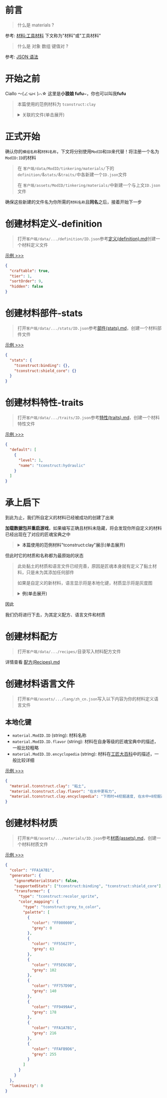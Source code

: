 # 前言

> 什么是 materials ?

参考: [材料:工具材料](https://www.mcmod.cn/item/list/3725-1-1016623.html) 下文称为"材料"或"工具材料"

> 什么是 对象 数组 键值对 ?

参考: [JSON 语法](https://www.runoob.com/json/json-syntax.html)

# 开始之前

Ciallo ～(∠·ω< )⌒☆ 这里是**小狼娘 fufu**~，你也可以叫我**fufu**

> 本篇使用的范例材料为 `tconstruct:clay`
>
> <details>
>
> <summary>关联的文件(单击展开)</summary>
>
> <ol>
>    <li><a href="../Packs/data/tconstruct/tinkering/materials/definition/clay.json"> 定义(definition) </a></li>
>    <li><a href="../Packs/data/tconstruct/tinkering/materials/stats/clay.json"> 部件(stats) </a></li>
>    <li><a href="../Packs/data/tconstruct/tinkering/materials/traits/clay.json"> 特性(traits) </a></li>
>    <li><a href="../Packs/data/tconstruct/recipes/materials/clay_ball.json"> 配方-黏土球合成部件 </a></li>
>    <li><a href="../Packs/data/tconstruct/recipes/materials/clay.json"> 配方-黏土块合成部件 </a></li>
>    <li><a href="../Packs/data/tconstruct/recipes/materials/melting/melting.json"> 配方-黏土材料部件融化为融化黏土 </a></li>
>    <li><a href="../Packs/assets/lang/lang/zh_cn.json"> 语言文件(lang) </a></li>
>    <li><a href="../Packs/assets/tconstruct/tinkering/materials/clay.json"> 材质生成文件 </a></li>
> </ol>
>
> </details>

# 正式开始

确认你的`模组名称`和`材料名称`，下文将分别使用`ModID`和`ID`来代替！将注册一个名为`ModID:ID`的材料

> 在 `客户端/data/ModID/tinkering/materials/`下的`definition/`&`stats/`&`traits/`中各新建一个`ID.json`文件
>
> 在 `客户端/assets/ModID/tinkering/materials/`中新建一个与上文`ID.json`文件

确保这些新建的文件名为你所需的`材料名称`且**同名**之后，接着开始下一步

# 创建材料定义-**definition**

> 打开`客户端/data/.../definition/ID.json`参考[定义(definition).md](<./Materials/定义(definition).md>)创建一个材料定义文件

[示例 >>>](../Packs/data/tconstruct/tinkering/materials/definition/clay.json)

```json
{
  "craftable": true,
  "tier": 1,
  "sortOrder": 9,
  "hidden": false
}
```

# 创建材料部件-**stats**

> 打开`客户端/data/.../stats/ID.json`参考[部件(stats).md](<./Materials/部件(stats).md>)，创建一个材料部件文件

[示例 >>>](../Packs/data/tconstruct/tinkering/materials/stats/clay.json)

```json
{
  "stats": {
    "tconstruct:binding": {},
    "tconstruct:shield_core": {}
  }
}
```

# 创建材料特性-**traits**

> 打开`客户端/data/.../traits/ID.json`参考[特性(traits).md](<./Materials/特性(traits).md>)，创建一个材料特性文件

[示例 >>>](../Packs/data/tconstruct/tinkering/materials/traits/clay.json)

```json
{
  "default": [
    {
      "level": 1,
      "name": "tconstruct:hydraulic"
    }
  ]
}
```

# 承上启下

到此为止，我们所自定义的材料已经被成功的创建了出来

**加载数据包并重启游戏**，如果编写正确且材料未隐藏，将会发现你所自定义的材料已经出现在了对应的匠魂宝典之中

> <details>
>
> <summary><a>本篇使用的范例材料"tconstruct:clay"展示(单击展开)</a></summary>
>
> > defintion/clay.json 定义的材料等级和目录位置
>
> ![custom-materials-7-0.png](../assets/images/custom-materials-7-0.png)
>
> > stats/clay.json 定义的部件与 traits/clay.json 定义的特性
>
> ![custom-materials-7-1.png](../assets/images/custom-materials-7-1.png)
>
> ![custom-materials-7-2.png](../assets/images/custom-materials-7-2.png)
>
> </details>

但此时它的材质和名称都为最原始的状态

> 此处黏土的材质和语言文件已经完善，原因是匠魂本身就有定义了黏土材料，只是未为其添加任何部件
>
> 如果是自定义的新材料，语言显示将是本地化键，材质显示将是灰度图
>
> <details>
>
> <summary><a>例(单击展开)</a></summary>
>
> ![custom-materials-7-3.png](../assets/images/custom-materials-7-3.png)
>
> </details>

因此

我们仍将进行下去，为其定义配方、语言文件和材质

# 创建材料配方

> 打开`客户端/data/.../recipes/`目录写入材料配方文件

详情查看 [配方(Recipes).md](<./配方(Recipes).md/#指引>)

# 创建材料语言文件

> 打开`客户端/assets/.../lang/zh_cn.json`写入以下内容为你的材料定义语言文件

## 本地化键

- `material.ModID.ID` (string): 材料名称
- `material.ModID.ID.flavor` (string): 材料在自身等级的匠魂宝典中的描述，一般比较粗略
- `material.ModID.ID.encyclopedia` (string): 材料在[工匠大百科](https://www.mcmod.cn/item/637075.html)中的描述，一般比较详细

[示例 >>>](../Packs/assets/lang/lang/zh_cn.json)

```json
{
  "material.tconstruct.clay": "粘土",
  "material.tconstruct.clay.flavor": "在水中更有力",
  "material.tconstruct.clay.encyclopedia": "下雨时+4挖掘速度, 在水中+8挖掘速度"
}
```

# 创建材料材质

> 打开`客户端/assets/.../materials/ID.json`参考[材质(assets).md](</Custom/Materials/材质(assets).md>)，创建一个材料材质文件

[示例 >>>](../Packs/assets/tconstruct/tinkering/materials/clay.json)

```json
{
  "color": "FFA1A7B1",
  "generator": {
    "ignoreMaterialStats": false,
    "supportedStats": ["tconstruct:binding", "tconstruct:shield_core"],
    "transformer": {
      "type": "tconstruct:recolor_sprite",
      "color_mapping": {
        "type": "tconstruct:grey_to_color",
        "palette": [
          {
            "color": "FF000000",
            "grey": 0
          },
          {
            "color": "FF55627F",
            "grey": 63
          },
          {
            "color": "FF5E6C8D",
            "grey": 102
          },
          {
            "color": "FF757D90",
            "grey": 140
          },
          {
            "color": "FF9499A4",
            "grey": 178
          },
          {
            "color": "FFA1A7B1",
            "grey": 216
          },
          {
            "color": "FFAFB9D6",
            "grey": 255
          }
        ]
      }
    }
  },
  "luminosity": 0
}
```
